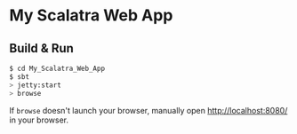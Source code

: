 # My Scalatra Web App #

## Build & Run ##

```sh
$ cd My_Scalatra_Web_App
$ sbt
> jetty:start
> browse
```

If `browse` doesn't launch your browser, manually open [http://localhost:8080/](http://localhost:8080/) in your browser.

